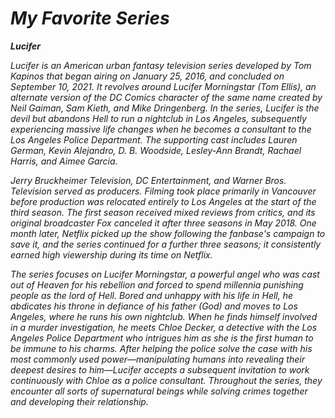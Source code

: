 # ***My Favorite Series***

***Lucifer***

*Lucifer is an American urban fantasy television series developed by Tom Kapinos that began airing on January 25, 2016, and concluded on September 10, 2021. It revolves around Lucifer Morningstar (Tom Ellis), an alternate version of the DC Comics character of the same name created by Neil Gaiman, Sam Kieth, and Mike Dringenberg. In the series, Lucifer is the devil but abandons Hell to run a nightclub in Los Angeles, subsequently experiencing massive life changes when he becomes a consultant to the Los Angeles Police Department. The supporting cast includes Lauren German, Kevin Alejandro, D. B. Woodside, Lesley-Ann Brandt, Rachael Harris, and Aimee Garcia.*

*Jerry Bruckheimer Television, DC Entertainment, and Warner Bros. Television served as producers. Filming took place primarily in Vancouver before production was relocated entirely to Los Angeles at the start of the third season. The first season received mixed reviews from critics, and its original broadcaster Fox canceled it after three seasons in May 2018. One month later, Netflix picked up the show following the fanbase's campaign to save it, and the series continued for a further three seasons; it consistently earned high viewership during its time on Netflix.*

*The series focuses on Lucifer Morningstar, a powerful angel who was cast out of Heaven for his rebellion and forced to spend millennia punishing people as the lord of Hell. Bored and unhappy with his life in Hell, he abdicates his throne in defiance of his father (God) and moves to Los Angeles, where he runs his own nightclub. When he finds himself involved in a murder investigation, he meets Chloe Decker, a detective with the Los Angeles Police Department who intrigues him as she is the first human to be immune to his charms. After helping the police solve the case with his most commonly used power—manipulating humans into revealing their deepest desires to him—Lucifer accepts a subsequent invitation to work continuously with Chloe as a police consultant. Throughout the series, they encounter all sorts of supernatural beings while solving crimes together and developing their relationship.*

